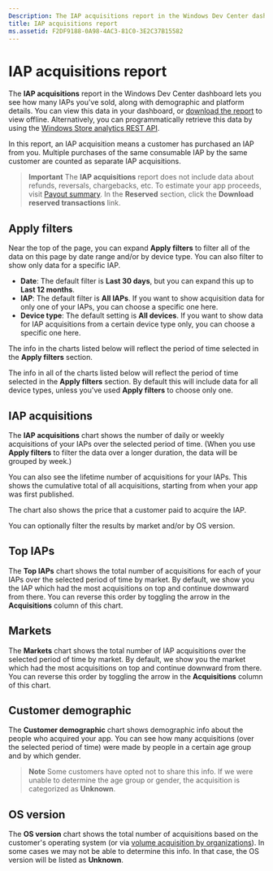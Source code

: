 ```yaml
---
Description: The IAP acquisitions report in the Windows Dev Center dashboard lets you see how many IAPs you've sold, along with demographic and platform details.
title: IAP acquisitions report
ms.assetid: F2DF9188-0A98-4AC3-81C0-3E2C37B15582
---
```


# IAP acquisitions report


The **IAP acquisitions** report in the Windows Dev Center dashboard lets you see how many IAPs you've sold, along with demographic and platform details. You can view this data in your dashboard, or [download the report](download-analytic-reports.md) to view offline. Alternatively, you can programmatically retrieve this data by using the [Windows Store analytics REST API](../monetize/access-analytics-data-using-windows-store-services.md).

In this report, an IAP acquisition means a customer has purchased an IAP from you. Multiple purchases of the same consumable IAP by the same customer are counted as separate IAP acquisitions.

> **Important**  The **IAP acquisitions** report does not include data about refunds, reversals, chargebacks, etc. To estimate your app proceeds, visit [Payout summary](payout-summary.md). In the **Reserved** section, click the **Download reserved transactions** link.

## Apply filters


Near the top of the page, you can expand **Apply filters** to filter all of the data on this page by date range and/or by device type. You can also filter to show only data for a specific IAP.

-   **Date**: The default filter is **Last 30 days**, but you can expand this up to **Last 12 months**.
-   **IAP**: The default filter is **All IAPs**. If you want to show acquisition data for only one of your IAPs, you can choose a specific one here.
-   **Device type**: The default setting is **All devices**. If you want to show data for IAP acquisitions from a certain device type only, you can choose a specific one here.

The info in the charts listed below will reflect the period of time selected in the **Apply filters** section.

The info in all of the charts listed below will reflect the period of time selected in the **Apply filters** section. By default this will include data for all device types, unless you've used **Apply filters** to choose only one.

## IAP acquisitions


The **IAP acquisitions** chart shows the number of daily or weekly acquisitions of your IAPs over the selected period of time. (When you use **Apply filters** to filter the data over a longer duration, the data will be grouped by week.)

You can also see the lifetime number of acquisitions for your IAPs. This shows the cumulative total of all acquisitions, starting from when your app was first published.

The chart also shows the price that a customer paid to acquire the IAP.

You can optionally filter the results by market and/or by OS version.

## Top IAPs


The **Top IAPs** chart shows the total number of acquisitions for each of your IAPs over the selected period of time by market. By default, we show you the IAP which had the most acquisitions on top and continue downward from there. You can reverse this order by toggling the arrow in the **Acquisitions** column of this chart.

## Markets


The **Markets** chart shows the total number of IAP acquisitions over the selected period of time by market. By default, we show you the market which had the most acquisitions on top and continue downward from there. You can reverse this order by toggling the arrow in the **Acquisitions** column of this chart.

## Customer demographic


The **Customer demographic** chart shows demographic info about the people who acquired your app. You can see how many acquisitions (over the selected period of time) were made by people in a certain age group and by which gender.

> **Note**  Some customers have opted not to share this info. If we were unable to determine the age group or gender, the acquisition is categorized as **Unknown**.

## OS version


The **OS version** chart shows the total number of acquisitions based on the customer's operating system (or via [volume acquisition by organizations](organizational-licensing.md)). In some cases we may not be able to determine this info. In that case, the OS version will be listed as **Unknown**.

 

 


<!--HONumber=Jun16_HO1-->



